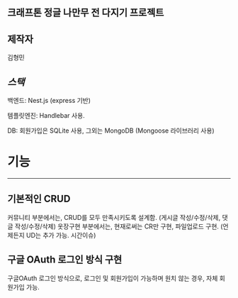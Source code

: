 ## 크래프톤 정글 나만무 전 다지기 프로젝트  

## 제작자
김형민

## _스택_
백엔드: Nest.js (express 기반)  

템플릿엔진: Handlebar 사용.  

DB: 회원가입은 SQLite 사용, 그외는 MongoDB (Mongoose 라이브러리 사용)

# 기능
----------------------
## 기본적인 CRUD
커뮤니티 부분에서는, CRUD를 모두 만족시키도록 설계함. (게시글 작성/수정/삭제,  댓글 작성/수정/삭제)
옷장구현 부분에서는, 현재로써는 CR만 구현, 파일업로드 구현. (언제든지 UD는 추가 가능. 시간이슈)
## 구글 OAuth 로그인 방식 구현
구글OAuth 로그인 방식으로, 로그인 및 회원가입이 가능하며
원치 않는 경우, 자체 회원가입 가능.
